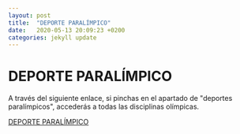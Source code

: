 ```yaml
---
layout: post
title:  "DEPORTE PARALÍMPICO"
date:   2020-05-13 20:09:23 +0200
categories: jekyll update
---
```



# DEPORTE PARALÍMPICO
A través del siguiente enlace, si pinchas en el apartado de "deportes paralímpicos", accederás a todas las disciplinas olímpicas.

[DEPORTE PARALÍMPICO](https://www.paralimpicos.es)



